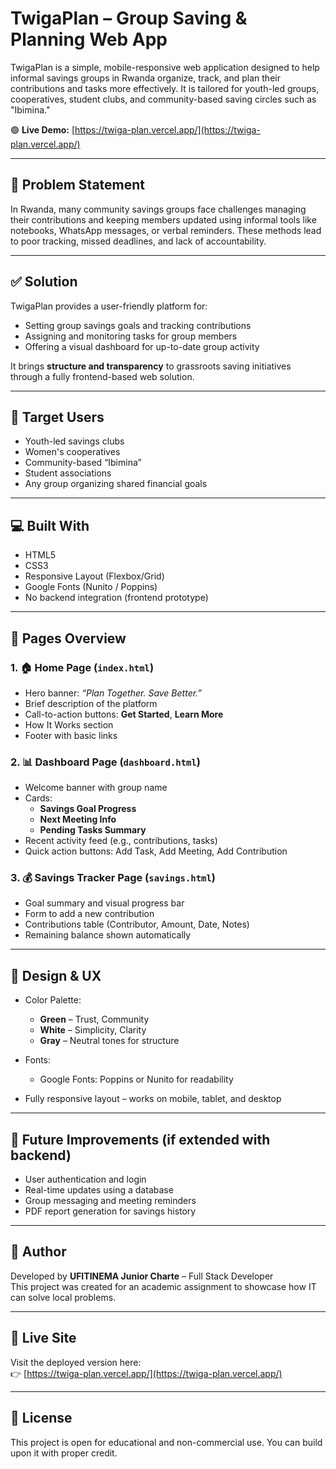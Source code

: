 # TwigaPlan – Group Saving & Planning Web App

TwigaPlan is a simple, mobile-responsive web application designed to help informal savings groups in Rwanda organize, track, and plan their contributions and tasks more effectively. It is tailored for youth-led groups, cooperatives, student clubs, and community-based saving circles such as "Ibimina."

🟢 **Live Demo:** [https://twiga-plan.vercel.app/](https://twiga-plan.vercel.app/)

---

## 🚨 Problem Statement

In Rwanda, many community savings groups face challenges managing their contributions and keeping members updated using informal tools like notebooks, WhatsApp messages, or verbal reminders. These methods lead to poor tracking, missed deadlines, and lack of accountability.

---

## ✅ Solution

TwigaPlan provides a user-friendly platform for:

- Setting group savings goals and tracking contributions
- Assigning and monitoring tasks for group members
- Offering a visual dashboard for up-to-date group activity

It brings **structure and transparency** to grassroots saving initiatives through a fully frontend-based web solution.

---

## 👥 Target Users

- Youth-led savings clubs
- Women's cooperatives
- Community-based “Ibimina”
- Student associations
- Any group organizing shared financial goals

---

## 💻 Built With

- HTML5
- CSS3
- Responsive Layout (Flexbox/Grid)
- Google Fonts (Nunito / Poppins)
- No backend integration (frontend prototype)

---

## 📄 Pages Overview

### 1. 🏠 Home Page (`index.html`)

- Hero banner: _“Plan Together. Save Better.”_
- Brief description of the platform
- Call-to-action buttons: **Get Started**, **Learn More**
- How It Works section
- Footer with basic links

### 2. 📊 Dashboard Page (`dashboard.html`)

- Welcome banner with group name
- Cards:
  - **Savings Goal Progress**
  - **Next Meeting Info**
  - **Pending Tasks Summary**
- Recent activity feed (e.g., contributions, tasks)
- Quick action buttons: Add Task, Add Meeting, Add Contribution

### 3. 💰 Savings Tracker Page (`savings.html`)

- Goal summary and visual progress bar
- Form to add a new contribution
- Contributions table (Contributor, Amount, Date, Notes)
- Remaining balance shown automatically

---

## 🎨 Design & UX

- Color Palette:

  - **Green** – Trust, Community
  - **White** – Simplicity, Clarity
  - **Gray** – Neutral tones for structure

- Fonts:

  - Google Fonts: Poppins or Nunito for readability

- Fully responsive layout – works on mobile, tablet, and desktop

---

## 📌 Future Improvements (if extended with backend)

- User authentication and login
- Real-time updates using a database
- Group messaging and meeting reminders
- PDF report generation for savings history

---

## 👤 Author

Developed by **UFITINEMA Junior Charte** – Full Stack Developer  
This project was created for an academic assignment to showcase how IT can solve local problems.

---

## 🔗 Live Site

Visit the deployed version here:  
👉 [https://twiga-plan.vercel.app/](https://twiga-plan.vercel.app/)

---

## 📃 License

This project is open for educational and non-commercial use. You can build upon it with proper credit.
